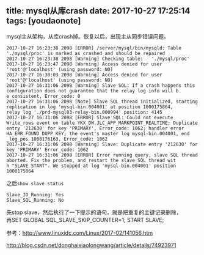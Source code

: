 
title: mysql从库crash
date: 2017-10-27 17:25:14
tags: [youdaonote]
---


 mysql主从架构，从库crash掉。恢复以后，出现主从同步错误问题。
 
 ```
 2017-10-27 16:23:38 2098 [ERROR] /server/mysql/bin/mysqld: Table './mysql/proc' is marked as crashed and should be repaired
2017-10-27 16:23:38 2098 [Warning] Checking table:   './mysql/proc'
2017-10-27 16:23:47 2098 [Warning] Access denied for user 'root'@'localhost' (using password: NO)
2017-10-27 16:30:03 2098 [Warning] Access denied for user 'root'@'localhost' (using password: NO)
2017-10-27 16:31:06 2098 [Warning] Slave SQL: If a crash happens this configuration does not guarantee that the relay log info will b
e consistent, Error_code: 0
2017-10-27 16:31:06 2098 [Note] Slave SQL thread initialized, starting replication in log 'mysql-bin.004001' at position 1000175864, 
relay log './prd-mysql03-relay-bin.000994' position: 4145
2017-10-27 16:31:06 2098 [ERROR] Slave SQL: Could not execute Write_rows event on table YKX_DW.JLC_APP_MARKPOINT_REALTIME; Duplicate 
entry '212630' for key 'PRIMARY', Error_code: 1062; handler error HA_ERR_FOUND_DUPP_KEY; the event's master log mysql-bin.004001, end
_log_pos 1000176163, Error_code: 1062
2017-10-27 16:31:06 2098 [Warning] Slave: Duplicate entry '212630' for key 'PRIMARY' Error_code: 1062
2017-10-27 16:31:06 2098 [ERROR] Error running query, slave SQL thread aborted. Fix the problem, and restart the slave SQL thread wit
h "SLAVE START". We stopped at log 'mysql-bin.004001' position 1000175864

 ```


之后`show slave status`
```
Slave_IO_Running: Yes  
Slave_SQL_Running: No
```

先stop slave，然后执行了一下提示的语句，就是把重复的主键记录删除，  
再SET GLOBAL SQL_SLAVE_SKIP_COUNTER=1; START SLAVE;

参考：http://www.linuxidc.com/Linux/2017-02/141056.htm

http://blog.csdn.net/donghaixiaolongwang/article/details/74923971
